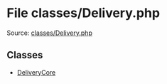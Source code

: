 File classes/Delivery.php
=========

Source: [classes/Delivery.php](https://github.com/PrestaShop/PrestaShop/blob/1.5.0.9/classes/Delivery.php)


Classes
-------

* [DeliveryCore](class.DeliveryCore.md)

